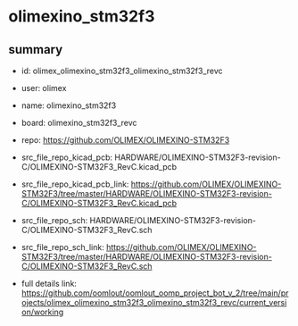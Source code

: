 # olimexino_stm32f3
 
## summary 
* id: olimex_olimexino_stm32f3_olimexino_stm32f3_revc
* user: olimex
* name: olimexino_stm32f3
* board: olimexino_stm32f3_revc
* repo: https://github.com/OLIMEX/OLIMEXINO-STM32F3
* src_file_repo_kicad_pcb: HARDWARE/OLIMEXINO-STM32F3-revision-C/OLIMEXINO-STM32F3_RevC.kicad_pcb
* src_file_repo_kicad_pcb_link: https://github.com/OLIMEX/OLIMEXINO-STM32F3/tree/master/HARDWARE/OLIMEXINO-STM32F3-revision-C/OLIMEXINO-STM32F3_RevC.kicad_pcb


* src_file_repo_sch: HARDWARE/OLIMEXINO-STM32F3-revision-C/OLIMEXINO-STM32F3_RevC.sch
* src_file_repo_sch_link: https://github.com/OLIMEX/OLIMEXINO-STM32F3/tree/master/HARDWARE/OLIMEXINO-STM32F3-revision-C/OLIMEXINO-STM32F3_RevC.sch
* full details link: https://github.com/oomlout/oomlout_oomp_project_bot_v_2/tree/main/projects/olimex_olimexino_stm32f3_olimexino_stm32f3_revc/current_version/working  







